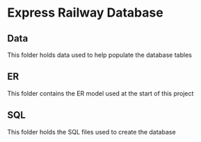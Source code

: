 # Express Railway Database

## Data
This folder holds data used to help populate the database tables

## ER
This folder contains the ER model used at the start of this project

## SQL
This folder holds the SQL files used to create the database

